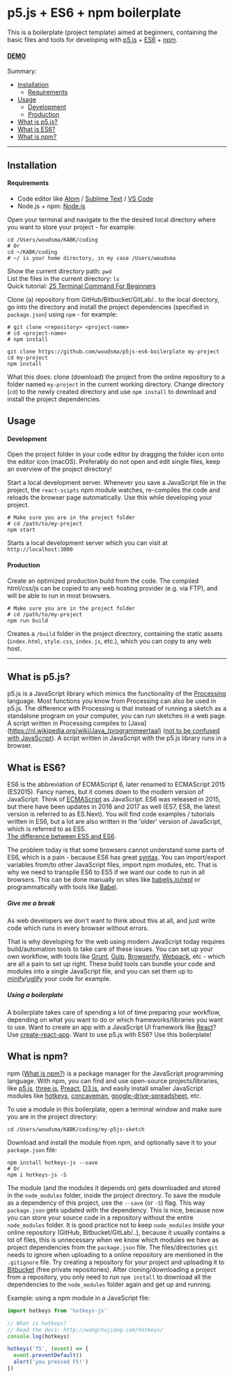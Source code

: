 # p5.js + ES6 + npm boilerplate
This is a boilerplate (project template) aimed at beginners, containing the basic files and tools for developing with [p5.js](https://p5js.org/) + [ES6](https://codeburst.io/es6-tutorial-for-beginners-5f3c4e7960be) + [npm](https://www.npmjs.com/).  
#### [DEMO](https://p5js-demo.omnio.studio/)  
Summary:  
+ [Installation](#installation)
  + [Requirements](#requirements)
+ [Usage](#usage)
  + [Development](#development)
  + [Production](#production)
+ [What is p5.js?](#what-is-p5.js?)
+ [What is ES6?](#what-is-ES6?)
+ [What is npm?](#what-is-npm?)
---
## Installation
#### Requirements
* Code editor like [Atom](https://atom.io) / [Sublime Text](https://www.sublimetext.com) / [VS Code](https://code.visualstudio.com)
* Node.js + npm: [Node.js](https://nodejs.org/en/)  

Open your terminal and navigate to the the desired local directory where you want to store your project - for example:
```shell
cd /Users/woudsma/KABK/coding
# Or
cd ~/KABK/coding
# ~/ is your home directory, in my case /Users/woudsma
```
Show the current directory path: `pwd`  
List the files in the current directory: `ls`  
Quick tutorial: [25 Terminal Command For Beginners](https://www.youtube.com/watch?v=oStNbXzv7mE)

Clone (a) repository from GitHub/Bitbucket/GitLab/.. to the local directory, go into the directory and install the project dependencies (specified in `package.json`) using `npm` - for example:  
```shell
# git clone <repository> <project-name>
# cd <project-name>
# npm install

git clone https://github.com/woudsma/p5js-es6-boilerplate my-project
cd my-project
npm install
```
 What this does: clone (download) the project from the online repository to a folder named `my-project` in the current working directory. Change directory (`cd`) to the newly created directory and use `npm install` to download and install the project dependencies.  
## Usage  
#### Development  
Open the project folder in your code editor by dragging the folder icon onto the editor icon (macOS). Preferably do not open and edit single files, keep an overview of the project directory!  

Start a local development server. Whenever you save a JavaScript file in the project, the `react-scipts` npm module watches, re-compiles the code and reloads the browser page automatically. Use this while developing your project.  
```shell
# Make sure you are in the project folder
# cd /path/to/my-project
npm start
```
Starts a local development server which you can visit at `http://localhost:3000`  
#### Production
Create an optimized production build from the code. The compiled html/css/js can be copied to any web hosting provider (e.g. via FTP), and will be able to run in most browsers.
```shell
# Make sure you are in the project folder
# cd /path/to/my-project
npm run build
```  
Creates a `/build` folder in the project directory, containing the static assets (`index.html`, `style.css`, `index.js`, etc.), which you can copy to any web host.

---
## What is p5.js?
p5.js is a JavaScript library which mimics the functionality of the [Processing](https://processing.org/) language. Most functions you know from Processing can also be used in p5.js. The difference with Processing is that instead of running a sketch as a standalone program on your computer, you can run sketches in a web page. A script written in Processing compiles to [Java](https://nl.wikipedia.org/wiki/Java_(programmeertaal) ([not to be confused with JavaScript](https://www.keycdn.com/support/difference-between-java-and-javascript/)). A script written in JavaScript with the p5.js library runs in a browser.
## What is ES6?
ES6 is the abbreviation of ECMAScript 6, later renamed to ECMAScript 2015 (ES2015). Fancy names, but it comes down to the modern version of JavaScript. Think of [ECMAScript](https://en.wikipedia.org/wiki/ECMAScript) as JavaScript. ES6 was released in 2015, but there have been updates in 2016 and 2017 as well (ES7, ES8, the latest version is referred to as ES.Next). You will find code examples / tutorials written in ES6, but a lot are also written in the 'older' version of JavaScript, which is referred to as ES5.  
[The difference between ES5 and ES6](https://codeburst.io/es5-vs-es6-with-example-code-9901fa0136fc).  

The problem today is that some browsers cannot understand some parts of ES6, which is a pain - because ES6 has great [syntax](https://www.w3schools.com/js/js_syntax.asp). You can import/export variables from/to other JavaScript files, import npm modules, etc. That is why we need to transpile ES6 to ES5 if we want our code to run in all browsers. This can be done manually on sites like [babeljs.io/repl](https://babeljs.io/repl/#?babili=false&browsers=&build=&builtIns=false&code_lz=MYewdgzgLgBAtgVwDZQJYAckE8YF4YAUAhgDQwBGAlHgHwxEwBUFAUC4ihtgQExk-UgA&debug=false&forceAllTransforms=false&shippedProposals=false&circleciRepo=&evaluate=false&fileSize=false&lineWrap=false&presets=es2015%2Cstage-0%2Cstage-1%2Cstage-2%2Cstage-3&prettier=false&targets=&version=6.26.0&envVersion=) or programmatically with tools like [Babel](https://babeljs.io/).  
##### Give me a break
As web developers we don't want to think about this at all, and just write code which runs in every browser without errors.

That is why developing for the web using modern JavaScript today requires build/automation tools to take care of these issues. You can set up your own workflow, with tools like [Grunt](https://gruntjs.com/), [Gulp](https://gulpjs.com/), [Browserify](http://browserify.org/), [Webpack](https://webpack.js.org/), etc - which are all a pain to set up right. These build tools can bundle your code and modules into a single JavaScript file, and you can set them up to [minify](https://jscompress.com/)/[uglify](https://www.uglifyjs.net/) your code for example.  
##### Using a boilerplate
A boilerplate takes care of spending a lot of time preparing your workflow, depending on what you want to do or which frameworks/libraries you want to use. Want to create an app with a JavaScript UI framework like [React](https://reactjs.org/)? Use [create-react-app](https://github.com/facebook/create-react-app). Want to use p5.js with ES6? Use this boilerplate!  
## What is npm?
npm ([What is npm?](https://docs.npmjs.com/getting-started/what-is-npm)) is a package manager for the JavaScript programming language. With npm, you can find and use open-source projects/libraries, like [p5.js](https://p5js.org/), [three.js](https://threejs.org/), [Preact](https://github.com/developit/preact), [D3.js](https://d3js.org/), and easily install smaller JavaScript modules like [hotkeys](https://github.com/jaywcjlove/hotkeys), [concaveman](https://github.com/mapbox/concaveman), [google-drive-spreadsheet](https://github.com/bgdavidx/google-drive-spreadsheet), etc.  

To use a module in this boilerplate, open a terminal window and make sure you are in the project directory:
```shell
cd /Users/woudsma/KABK/coding/my-p5js-sketch
```
Download and install the module from npm, and optionally save it to your `package.json` file:
```shell
npm install hotkeys-js --save
# Or
npm i hotkeys-js -S
```
The module (and the modules it depends on) gets downloaded and stored in the `node_modules` folder, inside the project directory. To save the module as a dependency of this project, use the `--save` (or `-S`) flag. This way `package.json` gets updated with the dependency. This is nice, because now you can store your source code in a repository without the entire `node_modules` folder. It is good practice not to keep `node_modules` inside your online repository (GitHub, Bitbucket/GitLab/..), because it usually contains a lot of files, this is unnecessary when we know which modules we have as project dependencies from the `package.json` file. The files/directories `git` needs to ignore when uploading to a online repository are mentioned in the `.gitignore` file. Try creating a repository for your project and uploading it to [Bitbucket](https://bitbucket.org/) (free private repositories). After cloning/downloading a project from a repository, you only need to run `npm install` to download all the dependencies to the `node_modules` folder again and get up and running.  

Example: using a npm module in a JavaScript file:
```js
import hotkeys from 'hotkeys-js'

// What is hotkeys?
// Read the docs: http://wangchujiang.com/hotkeys/
console.log(hotkeys)

hotkeys('f5', (event) => {
  event.preventDefault()
  alert('you pressed F5!')
})
```
